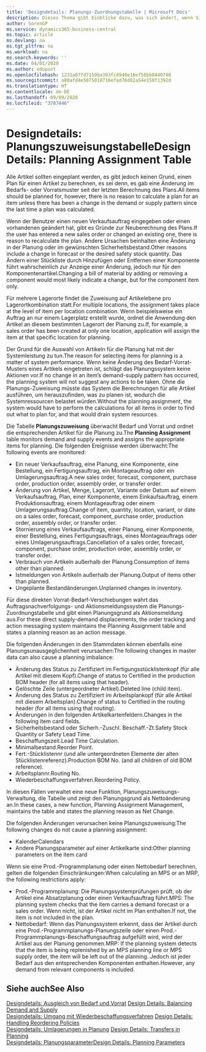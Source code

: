 ```yaml
---
title: 'Designdetails: Planungs-Zuordnungstabelle | Microsoft Docs'
description: Dieses Thema gibt Einblicke dazu, was sich ändert, wenn Sie einen Artikel für die Planung ändern.
author: SorenGP
ms.service: dynamics365-business-central
ms.topic: article
ms.devlang: na
ms.tgt_pltfrm: na
ms.workload: na
ms.search.keywords: ''
ms.date: 04/01/2020
ms.author: edupont
ms.openlocfilehash: 1231a077d7159ba303fcd940e16ef56bb8440740
ms.sourcegitcommit: a80afd4e5075018716efad76d82a54e158f1392d
ms.translationtype: HT
ms.contentlocale: de-DE
ms.lasthandoff: 09/09/2020
ms.locfileid: "3787446"
---
```

# <a name="design-details-planning-assignment-table"></a><span data-ttu-id="dfc32-103">Designdetails: Planungszuweisungstabelle</span><span class="sxs-lookup"><span data-stu-id="dfc32-103">Design Details: Planning Assignment Table</span></span>
<span data-ttu-id="dfc32-104">Alle Artikel sollten eingeplant werden, es gibt jedoch keinen Grund, einen Plan für einen Artikel zu berechnen, es sei denn, es gab eine Änderung im Bedarfs- oder Vorratsmuster seit der letzten Berechnung des Plans.</span><span class="sxs-lookup"><span data-stu-id="dfc32-104">All items should be planned for, however, there is no reason to calculate a plan for an item unless there has been a change in the demand or supply pattern since the last time a plan was calculated.</span></span>  

<span data-ttu-id="dfc32-105">Wenn der Benutzer einen neuen Verkaufsauftrag eingegeben oder einen vorhandenen geändert hat, gibt es Gründe zur Neuberechnung des Plans.</span><span class="sxs-lookup"><span data-stu-id="dfc32-105">If the user has entered a new sales order or changed an existing one, there is reason to recalculate the plan.</span></span> <span data-ttu-id="dfc32-106">Andere Ursachen beinhalten eine Änderung in der Planung oder im gewünschten Sicherheitsbestand.</span><span class="sxs-lookup"><span data-stu-id="dfc32-106">Other reasons include a change in forecast or the desired safety stock quantity.</span></span> <span data-ttu-id="dfc32-107">Das Ändern einer Stückliste durch Hinzufügen oder Entfernen einer Komponente führt wahrscheinlich zur Anzeige einer Änderung, jedoch nur für den Komponentenartikel.</span><span class="sxs-lookup"><span data-stu-id="dfc32-107">Changing a bill of material by adding or removing a component would most likely indicate a change, but for the component item only.</span></span>  

<span data-ttu-id="dfc32-108">Für mehrere Lagerorte findet die Zuweisung auf Artikelebene pro Lagerortkombination statt.</span><span class="sxs-lookup"><span data-stu-id="dfc32-108">For multiple locations, the assignment takes place at the level of item per location combination.</span></span> <span data-ttu-id="dfc32-109">Wenn beispielsweise ein Auftrag an nur einem Lagerplatz erstellt wurde, ordnet die Anwendung den Artikel an diesem bestimmten Lagerort der Planung zu.</span><span class="sxs-lookup"><span data-stu-id="dfc32-109">If, for example, a sales order has been created at only one location, application will assign the item at that specific location for planning.</span></span>  

<span data-ttu-id="dfc32-110">Der Grund für die Auswahl von Artikeln für die Planung hat mit der Systemleistung zu tun.</span><span class="sxs-lookup"><span data-stu-id="dfc32-110">The reason for selecting items for planning is a matter of system performance.</span></span> <span data-ttu-id="dfc32-111">Wenn keine Änderung des Bedarf-Vorrat-Musters eines Artikels eingetreten ist, schlägt das Planungssystem keine Aktionen vor.</span><span class="sxs-lookup"><span data-stu-id="dfc32-111">If no change in an item’s demand-supply pattern has occurred, the planning system will not suggest any actions to be taken.</span></span> <span data-ttu-id="dfc32-112">Ohne die Planungs-Zuweisung müsste das System die Berechnungen für alle Artikel ausführen, um herauszufinden, was zu planen ist, wodurch die Systemressourcen belastet würden.</span><span class="sxs-lookup"><span data-stu-id="dfc32-112">Without the planning assignment, the system would have to perform the calculations for all items in order to find out what to plan for, and that would drain system resources.</span></span>  

<span data-ttu-id="dfc32-113">Die Tabelle **Planungszuweisung** überwacht Bedarf und Vorrat und ordnet die entsprechenden Artikel für die Planung zu.</span><span class="sxs-lookup"><span data-stu-id="dfc32-113">The **Planning Assignment** table monitors demand and supply events and assigns the appropriate items for planning.</span></span> <span data-ttu-id="dfc32-114">Die folgenden Ereignisse werden überwacht:</span><span class="sxs-lookup"><span data-stu-id="dfc32-114">The following events are monitored:</span></span>  

* <span data-ttu-id="dfc32-115">Ein neuer Verkaufsauftrag, eine Planung, eine Komponente, eine Bestellung, ein Fertigungsauftrag, ein Montageauftrag oder ein Umlagerungsauftrag.</span><span class="sxs-lookup"><span data-stu-id="dfc32-115">A new sales order, forecast, component, purchase order, production order, assembly order, or transfer order.</span></span>  
* <span data-ttu-id="dfc32-116">Änderung von Artikel, Menge, Lagerort, Variante oder Datum auf einem Verkaufsauftrag, Plan, einer Komponente, einem Einkaufsauftrag, einem Produktionsauftrag, einem Montageauftrag oder einem Umlagerungsauftrag.</span><span class="sxs-lookup"><span data-stu-id="dfc32-116">Change of item, quantity, location, variant, or date on a sales order, forecast, component, purchase order, production order, assembly order, or transfer order.</span></span>  
* <span data-ttu-id="dfc32-117">Stornierung eines Verkaufsauftrags, einer Planung, einer Komponente, einer Bestellung, eines Fertigungsauftrags, eines Montageauftrags oder eines Umlagerungsauftrags.</span><span class="sxs-lookup"><span data-stu-id="dfc32-117">Cancellation of a sales order, forecast, component, purchase order, production order, assembly order, or transfer order.</span></span>  
* <span data-ttu-id="dfc32-118">Verbrauch von Artikeln außerhalb der Planung.</span><span class="sxs-lookup"><span data-stu-id="dfc32-118">Consumption of items other than planned.</span></span>  
* <span data-ttu-id="dfc32-119">Istmeldungen von Artikeln außerhalb der Planung.</span><span class="sxs-lookup"><span data-stu-id="dfc32-119">Output of items other than planned.</span></span>  
* <span data-ttu-id="dfc32-120">Ungeplante Bestandänderungen.</span><span class="sxs-lookup"><span data-stu-id="dfc32-120">Unplanned changes in inventory.</span></span>  

<span data-ttu-id="dfc32-121">Für diese direkten Vorrat-Bedarf-Verschiebungen wahrt das Auftragsnachverfolgungs- und Aktionsmeldungssystem die Planungs-Zuordnungstabelle und gibt einen Planungsgrund als Aktionsmeldung aus.</span><span class="sxs-lookup"><span data-stu-id="dfc32-121">For these direct supply-demand displacements, the order tracking and action messaging system maintains the Planning Assignment table and states a planning reason as an action message.</span></span>  

<span data-ttu-id="dfc32-122">Die folgenden Änderungen in den Stammdaten können ebenfalls eine Planungsunausgeglichenheit verursachen:</span><span class="sxs-lookup"><span data-stu-id="dfc32-122">The following changes in master data can also cause a planning imbalance:</span></span>  

* <span data-ttu-id="dfc32-123">Änderung des Status zu Zertifiziert im Fertigungsstücklistenkopf (für alle Artikel mit diesem Kopf).</span><span class="sxs-lookup"><span data-stu-id="dfc32-123">Change of status to Certified in the production BOM header (for all items using that header).</span></span>  
* <span data-ttu-id="dfc32-124">Gelöschte Zeile (untergeordneter Artikel).</span><span class="sxs-lookup"><span data-stu-id="dfc32-124">Deleted line (child item).</span></span>  
* <span data-ttu-id="dfc32-125">Änderung des Status zu Zertifiziert im Arbeitsplankopf (für alle Artikel mit diesem Arbeitsplan).</span><span class="sxs-lookup"><span data-stu-id="dfc32-125">Change of status to Certified in the routing header (for all items using that routing).</span></span>  
* <span data-ttu-id="dfc32-126">Änderungen in den folgenden Artikelkartenfeldern.</span><span class="sxs-lookup"><span data-stu-id="dfc32-126">Changes in the following item card fields.</span></span>  
* <span data-ttu-id="dfc32-127">Sicherheitsbestand oder Sicherh.-Zuschl. Beschaff.-Zt.</span><span class="sxs-lookup"><span data-stu-id="dfc32-127">Safety Stock Quantity or Safety Lead Time.</span></span>  
* <span data-ttu-id="dfc32-128">Beschaffungszeit.</span><span class="sxs-lookup"><span data-stu-id="dfc32-128">Lead Time Calculation.</span></span>  
* <span data-ttu-id="dfc32-129">Minimalbestand.</span><span class="sxs-lookup"><span data-stu-id="dfc32-129">Reorder Point.</span></span>  
* <span data-ttu-id="dfc32-130">Fert.-Stücklistennr (und alle untergeordneten Elemente der alten Stücklistenreferenz).</span><span class="sxs-lookup"><span data-stu-id="dfc32-130">Production BOM No. (and all children of old BOM reference).</span></span>  
* <span data-ttu-id="dfc32-131">Arbeitsplannr.</span><span class="sxs-lookup"><span data-stu-id="dfc32-131">Routing No.</span></span>  
* <span data-ttu-id="dfc32-132">Wiederbeschaffungsverfahren.</span><span class="sxs-lookup"><span data-stu-id="dfc32-132">Reordering Policy.</span></span>  

<span data-ttu-id="dfc32-133">In diesen Fällen verwaltet eine neue Funktion, Planungszuweisungs-Verwaltung, die Tabelle und zeigt den Planungsgrund als Nettoänderung an.</span><span class="sxs-lookup"><span data-stu-id="dfc32-133">In these cases, a new function, Planning Assignment Management, maintains the table and states the planning reason as Net Change.</span></span>  

<span data-ttu-id="dfc32-134">Die folgenden Änderungen verursachen keine Planungszuweisung:</span><span class="sxs-lookup"><span data-stu-id="dfc32-134">The following changes do not cause a planning assignment:</span></span>  

* <span data-ttu-id="dfc32-135">Kalender</span><span class="sxs-lookup"><span data-stu-id="dfc32-135">Calendars</span></span>  
* <span data-ttu-id="dfc32-136">Andere Planungsparameter auf einer Artikelkarte sind:</span><span class="sxs-lookup"><span data-stu-id="dfc32-136">Other planning parameters on the item card</span></span>  

<span data-ttu-id="dfc32-137">Wenn sie eine Prod.-Programmplanung oder einen Nettobedarf berechnen, gelten die folgenden Einschränkungen:</span><span class="sxs-lookup"><span data-stu-id="dfc32-137">When calculating an MPS or an MRP, the following restrictions apply:</span></span>  

* <span data-ttu-id="dfc32-138">Prod.-Programmplanung: Die Planungssystemprüfungen prüft, ob der Artikel eine Absatzplanung oder einen Verkaufsauftrag führt.</span><span class="sxs-lookup"><span data-stu-id="dfc32-138">MPS: The planning system checks that the item carries a demand forecast or a sales order.</span></span> <span data-ttu-id="dfc32-139">Wenn nicht, ist der Artikel nicht im Plan enthalten.</span><span class="sxs-lookup"><span data-stu-id="dfc32-139">If not, the item is not included in the plan.</span></span>  
* <span data-ttu-id="dfc32-140">Nettobedarf: Wenn das Planungssystem erkennt, dass der Artikel durch eine Prod.-Programmplanungs-Planungszeile oder einen Prod.-Programmplanungs-Beschaffungsauftrag aufgefüllt wird, wird der Artikel aus der Planung genommen.</span><span class="sxs-lookup"><span data-stu-id="dfc32-140">MRP: If the planning system detects that the item is being replenished by an MPS planning line or MPS supply order, the item will be left out of the planning.</span></span> <span data-ttu-id="dfc32-141">Jedoch ist jeder Bedarf aus den entsprechenden Komponenten enthalten.</span><span class="sxs-lookup"><span data-stu-id="dfc32-141">However, any demand from relevant components is included.</span></span>  

## <a name="see-also"></a><span data-ttu-id="dfc32-142">Siehe auch</span><span class="sxs-lookup"><span data-stu-id="dfc32-142">See Also</span></span>  
<span data-ttu-id="dfc32-143">[Designdetails: Ausgleich von Bedarf und Vorrat](design-details-balancing-demand-and-supply.md) </span><span class="sxs-lookup"><span data-stu-id="dfc32-143">[Design Details: Balancing Demand and Supply](design-details-balancing-demand-and-supply.md) </span></span>  
<span data-ttu-id="dfc32-144">[Designdetails: Umgang mit Wiederbeschaffungsverfahren](design-details-handling-reordering-policies.md) </span><span class="sxs-lookup"><span data-stu-id="dfc32-144">[Design Details: Handling Reordering Policies](design-details-handling-reordering-policies.md) </span></span>  
<span data-ttu-id="dfc32-145">[Designdetails: Umlagerungen in Planung](design-details-transfers-in-planning.md) </span><span class="sxs-lookup"><span data-stu-id="dfc32-145">[Design Details: Transfers in Planning](design-details-transfers-in-planning.md) </span></span>  
[<span data-ttu-id="dfc32-146">Designdetails: Planungsparameter</span><span class="sxs-lookup"><span data-stu-id="dfc32-146">Design Details: Planning Parameters</span></span>](design-details-planning-parameters.md)  
